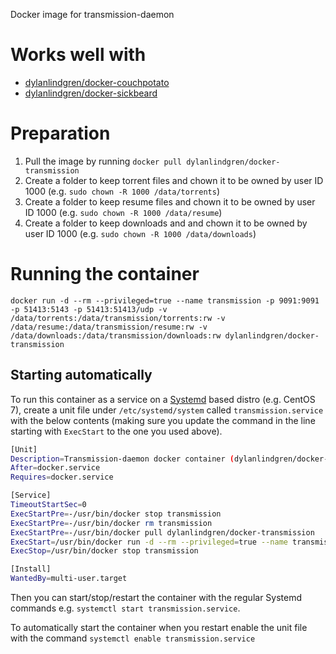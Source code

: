 Docker image for transmission-daemon
# Works well with
- [dylanlindgren/docker-couchpotato](https://github.com/dylanlindgren/docker-couchpotato)
- [dylanlindgren/docker-sickbeard](https://github.com/dylanlindgren/docker-sickbeard)

# Preparation
1. Pull the image by running `docker pull dylanlindgren/docker-transmission`
2. Create a folder to keep torrent files and chown it to be owned by user ID 1000 (e.g. `sudo chown -R 1000 /data/torrents`)
3. Create a folder to keep resume files and chown it to be owned by user ID 1000 (e.g. `sudo chown -R 1000 /data/resume`)
4. Create a folder to keep downloads and and chown it to be owned by user ID 1000 (e.g. `sudo chown -R 1000 /data/downloads`)

# Running the container
```
docker run -d --rm --privileged=true --name transmission -p 9091:9091 -p 51413:5143 -p 51413:51413/udp -v /data/torrents:/data/transmission/torrents:rw -v /data/resume:/data/transmission/resume:rw -v /data/downloads:/data/transmission/downloads:rw dylanlindgren/docker-transmission
```

## Starting automatically
To run this container as a service on a [Systemd](http://www.freedesktop.org/wiki/Software/systemd/) based distro (e.g. CentOS 7), create a unit file under `/etc/systemd/system` called `transmission.service` with the below contents (making sure you update the command in the line starting with `ExecStart` to the one you used above).

```bash
[Unit]
Description=Transmission-daemon docker container (dylanlindgren/docker-transmission)
After=docker.service
Requires=docker.service

[Service]
TimeoutStartSec=0
ExecStartPre=-/usr/bin/docker stop transmission
ExecStartPre=-/usr/bin/docker rm transmission
ExecStartPre=-/usr/bin/docker pull dylanlindgren/docker-transmission
ExecStart=/usr/bin/docker run -d --rm --privileged=true --name transmission -p 9091:9091 -p 51413:5143 -p 51413:51413/udp -v /data/torrents:/data/transmission/torrents:rw -v /data/resume:/data/transmission/resume:rw -v /data/downloads:/data/transmission/downloads:rw dylanlindgren/docker-transmission dylanlindgren/docker-couchpotato
ExecStop=/usr/bin/docker stop transmission

[Install]
WantedBy=multi-user.target
```

Then you can start/stop/restart the container with the regular Systemd commands e.g. `systemctl start transmission.service`.

To automatically start the container when you restart enable the unit file with the command `systemctl enable transmission.service`

